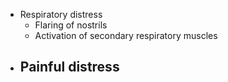 - Respiratory distress
	- Flaring of nostrils
	- Activation of secondary respiratory muscles
- Painful distress
	-